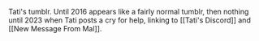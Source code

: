 Tati's tumblr. Until 2016 appears like a fairly normal tumblr, then nothing until 2023 when Tati posts a cry for help, linking to [[Tati's Discord]] and [[New Message From Mal]].